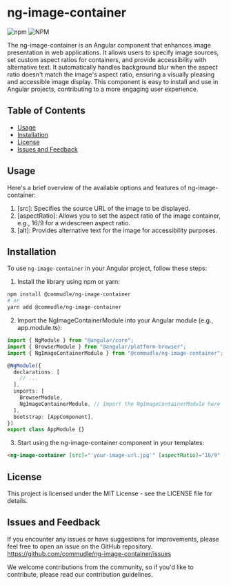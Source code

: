 # ng-image-container

![npm](https://img.shields.io/npm/v/%40commudle%2Fng-image-container?logo=npm&link=https%3A%2F%2Fgithub.com%2Fcommudle%2Fng-image-container)
![NPM](https://img.shields.io/npm/l/%40commudle%2Fng-image-container)

The ng-image-container is an Angular component that enhances image presentation in web applications. It allows users to specify image sources, set custom aspect ratios for containers, and provide accessibility with alternative text. It automatically handles background blur when the aspect ratio doesn't match the image's aspect ratio, ensuring a visually pleasing and accessible image display. This component is easy to install and use in Angular projects, contributing to a more engaging user experience.

## Table of Contents

- [Usage](#usage)
- [Installation](#installation)
- [License](#license)
- [Issues and Feedback](#issues-and-feedback)

## Usage

Here's a brief overview of the available options and features of ng-image-container:

1. [src]: Specifies the source URL of the image to be displayed.
2. [aspectRatio]: Allows you to set the aspect ratio of the image container, e.g., 16/9 for a widescreen aspect ratio.
3. [alt]: Provides alternative text for the image for accessibility purposes.

## Installation

To use `ng-image-container` in your Angular project, follow these steps:

1. Install the library using npm or yarn:

```bash
npm install @commudle/ng-image-container
# or
yarn add @commudle/ng-image-container
```

2. Import the NgImageContainerModule into your Angular module (e.g., app.module.ts):

```typescript
import { NgModule } from "@angular/core";
import { BrowserModule } from "@angular/platform-browser";
import { NgImageContainerModule } from "@commudle/ng-image-container";

@NgModule({
  declarations: [
    // ...
  ],
  imports: [
    BrowserModule,
    NgImageContainerModule, // Import the NgImageContainerModule here
  ],
  bootstrap: [AppComponent],
})
export class AppModule {}
```

3. Start using the ng-image-container component in your templates:

```html
<ng-image-container [src]="'your-image-url.jpg'" [aspectRatio]="16/9" [alt]="'Image Alt Text'"></ng-image-container>
```

## License

This project is licensed under the MIT License - see the LICENSE file for details.

## Issues and Feedback

If you encounter any issues or have suggestions for improvements, please feel free to open an issue on the GitHub repository.
<https://github.com/commudle/ng-image-container/issues>

We welcome contributions from the community, so if you'd like to contribute, please read our contribution guidelines.
